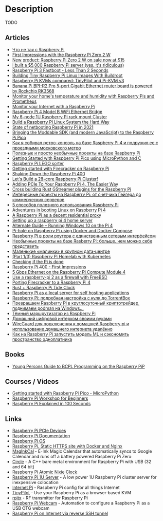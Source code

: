 # Description

TODO


## Articles

- [Что не так с Raspberry Pi](https://habr.com/ru/post/440584/)
- [First Impressions with the Raspberry Pi Zero 2 W](https://blog.alexellis.io/raspberry-pi-zero-2/)
- [New product: Raspberry Pi Zero 2 W on sale now at $15](https://www.raspberrypi.com/news/new-raspberry-pi-zero-2-w-2/)
- [I built a $5,000 Raspberry Pi server (yes, it's ridiculous)](https://www.jeffgeerling.com/blog/2021/i-built-5000-raspberry-pi-server-yes-its-ridiculous)
- [Raspberry Pi 3 Fastboot - Less Than 2 Seconds](https://www.furkantokac.com/rpi3-fast-boot-less-than-2-seconds/)
- [Building Tiny Raspberry Pi Linux Images With Buildroot](https://rickcarlino.com/2021/building-tiny-raspberry-pi-linux-images-with-buildroot.html)
- [Raspberry Pi KVMs compared: TinyPilot and Pi-KVM v3](https://www.jeffgeerling.com/blog/2021/raspberry-pi-kvms-compared-tinypilot-and-pi-kvm-v3)
- [Banana Pi BPI-R2 Pro 5-port Gigabit Ethernet router board is powered by Rockchip RK3568](https://www.cnx-software.com/2021/08/30/banana-pi-bpi-r2-pro-5-port-gigabit-ethernet-router-board-rockchip-rk3568/)
- [Monitor your home's temperature and humidity with Raspberry Pis and Prometheus](https://opensource.com/article/21/7/home-temperature-raspberry-pi-prometheus)
- [Monitor your Internet with a Raspberry Pi](https://www.jeffgeerling.com/blog/2021/monitor-your-internet-raspberry-pi)
- [Raspberry Pi 4 Model B WiFi Ethernet Bridge](https://willhaley.com/blog/raspberry-pi-wifi-ethernet-bridge/)
- [My 6-node 1U Raspberry Pi rack mount Cluster](https://www.jeffgeerling.com/blog/2021/my-6-node-1u-raspberry-pi-rack-mount-cluster)
- [Build a Raspberry Pi Linux System the Hard Way](https://rickcarlino.com/2021/build-a-raspbery-pi-linux-system-the-hard-way.html)
- [State of netbooting Raspberry Pi in 2021](https://blog.alexellis.io/state-of-netbooting-raspberry-pi-in-2021/)
- [Bringing the Moddable SDK (and modern JavaScript) to the Raspberry Pi Pico](https://blog.moddable.com/blog/pico/)
- [Как я собирал ретро-консоль на базе Raspberry Pi 4 и подружил ее с проездными московского метро](https://habr.com/ru/post/588402/)
- [Полезные и просто необычные проекты на базе Raspberry Pi](https://habr.com/ru/company/selectel/blog/585594/)
- [Getting Started with Raspberry Pi Pico using MicroPython and C](https://www.cnx-software.com/2021/01/24/getting-started-with-raspberry-pi-pico-using-micropython-and-c)
- [Raspberry Pi LEGO sorter](https://www.raspberrypi.com/news/raspberry-pi-lego-sorter/)
- [Getting started with Firecracker on Raspberry Pi](https://dev.l1x.be/posts/2020/11/22/getting-started-with-firecracker-on-raspberry-pi/)
- [Shaking Down the Raspberry Pi 400](https://www.pluralsight.com/blog/software-development/raspberry-pi-400)
- [Let's Build a 28-core Raspberry Pi Cluster!](https://ikarus.sg/how-i-built-kraken/)
- [Adding PCIe To Your Raspberry Pi 4, The Easier Way](https://hackaday.com/2020/07/01/adding-pcie-to-your-raspberry-pi-4-the-easier-way/)
- [Cross building Rust GStreamer plugins for the Raspberry Pi](https://www.collabora.com/news-and-blog/blog/2020/06/23/cross-building-rust-gstreamer-plugins-for-the-raspberry-pi/)
- [Интересные проекты на Raspberry Pi: от счетчика Гейгера до коммерческих серверов](https://habr.com/ru/company/selectel/blog/577522/)
- [5 способов полезного использования Raspberry Pi](https://habr.com/ru/post/472778/)
- [Adventures in booting Linux on Raspberry Pi 4](https://blog.mostlypointless.dev/posts/net-boot-rpi/)
- [A Raspberry Pi as a decent residential proxy](https://wiringbits.net/wiringbits/2020/06/07/a-raspberry-pi-as-a-decent-residential-proxy.html)
- [Setting up a raspberry pi 4 home server](https://smalldata.tech/blog/2019/07/12/setting-up-a-raspberry-pi-4-home-server)
- [Alternate Guide – Running Windows 10 on the Pi 4](https://rpi4-uefi.dev/alternate-guide-running-windows-10-on-the-pi-4/)
- [Pi-hole on Raspberry Pi using Docker and Docker Compose](https://burakkarakan.com/blog/pihole-on-raspberry-using-pi-docker-and-docker-compose/)
- [Raspberry Pi в роли роутера с единственным сетевым интерфейсом](https://habr.com/ru/company/ruvds/blog/582486/)
- [Необычные проекты на базе Rasberry Pi: больше, чем можно себе представить](https://habr.com/ru/company/selectel/blog/581760/)
- [Маленькие «малинки» в крупном дата-центре](https://habr.com/ru/company/selectel/blog/580398/)
- [(Part 1/3) Raspberry Pi Homelab with Kubernetes](https://amithm.ca/2020/10/kubernetes-raspberrypi-homelab/)
- [Checking if the Pi is done](https://alexanderell.is/posts/pi-cluster-monitoring/)
- [Raspberry Pi 400 - First Impressions](https://martinpeck.com/blog/2020/11/06/Raspberry-Pi-400/)
- [5 Gbps Ethernet on the Raspberry Pi Compute Module 4](https://www.jeffgeerling.com/blog/2020/5-gbps-ethernet-on-raspberry-pi-compute-module-4)
- [Use a raspberry-pi 2 as a firewall with FreeBSD](https://stafwag.github.io/blog/blog/2020/10/25/rpi2_freebsd_firewall/)
- [Porting Firecracker to a Raspberry Pi 4](https://blog.cloudkernels.net/posts/firecracker-rpi4/)
- [Rust + Raspberry Pi Tide Clock](https://thefuntastic.com/blog/rust-tide-clock)
- [Raspberry Pi as a local server for self hosting applications](https://cri.dev/posts/2020-09-12-Raspberry-Pi-as-a-local-server-for-self-hosting-applications/)
- [Raspberry Pi: подробная настройка с нуля до TorrentBox](https://habr.com/ru/post/149890/)
- [Превращаем Raspberry Pi в круглосуточный криптотрейдер, поднимаем podman на Windows…](https://habr.com/ru/company/redhatrussia/blog/584754/)
- [Тёмный маршрутизатор из Raspberry Pi](https://habr.com/ru/post/584558/)
- [Домашний цифровой интерком своими руками](https://habr.com/ru/company/itsoft/blog/573802/)
- [WireGuard для подключения к домашней Raspberry pi и использование домашнего интернета удалённо](https://habr.com/ru/post/572796/)
- [Как на Raspberry Pi запустить модель ML и сэкономить пространство одноплатника](https://habr.com/ru/company/skillfactory/blog/566926/)


## Books

- [Young Persons Guide to BCPL Programming on the Raspberry PiP](https://www.cl.cam.ac.uk/~mr10/bcpl4raspi.pdf)


## Courses / Videos

- [Getting started with Raspberry Pi Pico - MicroPython](https://youtu.be/ETf1hD_XfJg)
- [Raspberry Pi Workshop for Beginners](https://youtube.com/playlist?list=PLPK2l9Knytg67nkvpnnl81ossAHfOgmqU)
- [Raspberry Pi Explained in 100 Seconds](https://youtu.be/eZ74x6dVYes)


## Links

- [Raspberry Pi PCIe Devices](https://pipci.jeffgeerling.com/)
- [Raspberry Pi Documentation](https://www.raspberrypi.com/documentation/)
- [Raspberry Pi OS](https://www.raspberrypi.com/software/)
- [Raspberry Pi, Static HTTPS site with Docker and Nginx](https://gist.github.com/rain-1/2d6033ee2b63c0a3ab802b5572df3ba9)
- [MagInkCal](https://github.com/speedyg0nz/MagInkCal) - E-Ink Magic Calendar that automatically syncs to Google Calendar and runs off a battery powered Raspberry Pi Zero
- [Circle](https://github.com/rsta2/circle) - A C++ bare metal environment for Raspberry Pi with USB (32 and 64 bit)
- [Raspberry Pi Atomic Nixie Clock](https://github.com/will127534/RaspberryPiAtomicNixieClock/wiki)
- [Raspberry Pi 1U Server](https://github.com/pawl/raspberry-pi-1u-server) - A low power 1U Raspberry Pi cluster server for inexpensive colocation
- [Internet Pi](https://github.com/geerlingguy/internet-pi) - Raspberry Pi config for all things Internet
- [TinyPilot](https://github.com/tiny-pilot/tinypilot) - Use your Raspberry Pi as a browser-based KVM
- [rpitx](https://github.com/F5OEO/rpitx) - RF transmitter for Raspberry Pi
- [Raspberry Pi Webcam](https://github.com/geerlingguy/pi-webcam) - Automation to configure a Raspberry Pi as a USB OTG webcam
- [Raspberry Pi on Internet via reverse SSH tunnel](https://gist.github.com/nileshtrivedi/4c615e8d3c1bf053b0d31176b9e69e42)
